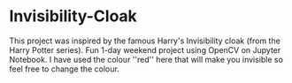 # Invisibility-Cloak
This project was inspired by the famous Harry's Invisibility cloak (from the Harry Potter series). Fun 1-day weekend project using OpenCV on Jupyter Notebook. I have used the colour ''red'' here that will make you invisible so feel free to change the colour.
